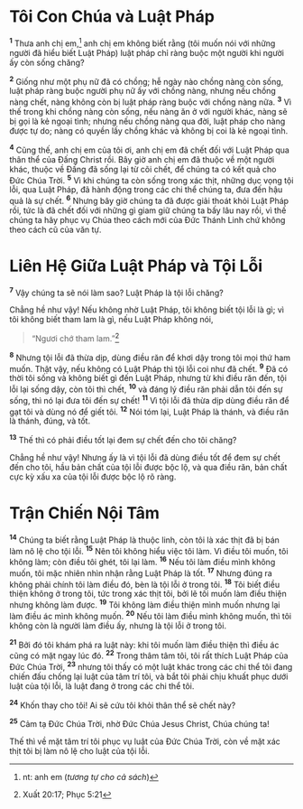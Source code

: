# Tôi Con Chúa và Luật Pháp
<sup><b>1</b></sup> Thưa anh chị em,[^1-915ce664-334f-4229-81db-8918af2c19c5] anh chị em không biết rằng (tôi muốn nói với những người đã hiểu biết Luật Pháp) luật pháp chỉ ràng buộc một người khi người ấy còn sống chăng?

<sup><b>2</b></sup> Giống như một phụ nữ đã có chồng; hễ ngày nào chồng nàng còn sống, luật pháp ràng buộc người phụ nữ ấy với chồng nàng, nhưng nếu chồng nàng chết, nàng không còn bị luật pháp ràng buộc với chồng nàng nữa. <sup><b>3</b></sup> Vì thế trong khi chồng nàng còn sống, nếu nàng ăn ở với người khác, nàng sẽ bị gọi là kẻ ngoại tình; nhưng nếu chồng nàng qua đời, luật pháp cho nàng được tự do; nàng có quyền lấy chồng khác và không bị coi là kẻ ngoại tình.

<sup><b>4</b></sup> Cũng thế, anh chị em của tôi ơi, anh chị em đã chết đối với Luật Pháp qua thân thể của Ðấng Christ rồi. Bây giờ anh chị em đã thuộc về một người khác, thuộc về Đấng đã sống lại từ cõi chết, để chúng ta có kết quả cho Ðức Chúa Trời. <sup><b>5</b></sup> Vì khi chúng ta còn sống trong xác thịt, những dục vọng tội lỗi, qua Luật Pháp, đã hành động trong các chi thể chúng ta, đưa đến hậu quả là sự chết. <sup><b>6</b></sup> Nhưng bây giờ chúng ta đã được giải thoát khỏi Luật Pháp rồi, tức là đã chết đối với những gì giam giữ chúng ta bấy lâu nay rồi, vì thế chúng ta hãy phục vụ Chúa theo cách mới của Ðức Thánh Linh chứ không theo cách cũ của văn tự.

# Liên Hệ Giữa Luật Pháp và Tội Lỗi
<sup><b>7</b></sup> Vậy chúng ta sẽ nói làm sao? Luật Pháp là tội lỗi chăng?

Chẳng hề như vậy! Nếu không nhờ Luật Pháp, tôi không biết tội lỗi là gì; vì tôi không biết tham lam là gì, nếu Luật Pháp không nói,

> “Ngươi chớ tham lam.”[^1@-915ce664-334f-4229-81db-8918af2c19c5]

<sup><b>8</b></sup> Nhưng tội lỗi đã thừa dịp, dùng điều răn để khơi dậy trong tôi mọi thứ ham muốn. Thật vậy, nếu không có Luật Pháp thì tội lỗi coi như đã chết. <sup><b>9</b></sup> Ðã có thời tôi sống và không biết gì đến Luật Pháp, nhưng từ khi điều răn đến, tội lỗi lại sống dậy, còn tôi thì chết, <sup><b>10</b></sup> và đáng lý điều răn phải dẫn tôi đến sự sống, thì nó lại đưa tôi đến sự chết! <sup><b>11</b></sup> Vì tội lỗi đã thừa dịp dùng điều răn để gạt tôi và dùng nó để giết tôi. <sup><b>12</b></sup> Nói tóm lại, Luật Pháp là thánh, và điều răn là thánh, đúng, và tốt.

<sup><b>13</b></sup> Thế thì có phải điều tốt lại đem sự chết đến cho tôi chăng?

Chẳng hề như vậy! Nhưng ấy là vì tội lỗi đã dùng điều tốt để đem sự chết đến cho tôi, hầu bản chất của tội lỗi được bộc lộ, và qua điều răn, bản chất cực kỳ xấu xa của tội lỗi được bộc lộ rõ ràng.

# Trận Chiến Nội Tâm
<sup><b>14</b></sup> Chúng ta biết rằng Luật Pháp là thuộc linh, còn tôi là xác thịt đã bị bán làm nô lệ cho tội lỗi. <sup><b>15</b></sup> Nên tôi không hiểu việc tôi làm. Vì điều tôi muốn, tôi không làm; còn điều tôi ghét, tôi lại làm. <sup><b>16</b></sup> Nếu tôi làm điều mình không muốn, tôi mặc nhiên nhìn nhận rằng Luật Pháp là tốt. <sup><b>17</b></sup> Nhưng đúng ra không phải chính tôi làm điều đó, bèn là tội lỗi ở trong tôi. <sup><b>18</b></sup> Tôi biết điều thiện không ở trong tôi, tức trong xác thịt tôi, bởi lẽ tôi muốn làm điều thiện nhưng không làm được. <sup><b>19</b></sup> Tôi không làm điều thiện mình muốn nhưng lại làm điều ác mình không muốn. <sup><b>20</b></sup> Nếu tôi làm điều mình không muốn, thì tôi không còn là người làm điều ấy, nhưng là tội lỗi ở trong tôi.

<sup><b>21</b></sup> Bởi đó tôi khám phá ra luật này: khi tôi muốn làm điều thiện thì điều ác cũng có mặt ngay lúc đó. <sup><b>22</b></sup> Trong thâm tâm tôi, tôi rất thích Luật Pháp của Ðức Chúa Trời, <sup><b>23</b></sup> nhưng tôi thấy có một luật khác trong các chi thể tôi đang chiến đấu chống lại luật của tâm trí tôi, và bắt tôi phải chịu khuất phục dưới luật của tội lỗi, là luật đang ở trong các chi thể tôi.

<sup><b>24</b></sup> Khốn thay cho tôi! Ai sẽ cứu tôi khỏi thân thể sẽ chết này?

<sup><b>25</b></sup> Cảm tạ Ðức Chúa Trời, nhờ Ðức Chúa Jesus Christ, Chúa chúng ta!

Thế thì về mặt tâm trí tôi phục vụ luật của Ðức Chúa Trời, còn về mặt xác thịt tôi bị làm nô lệ cho luật của tội lỗi.

[^1-915ce664-334f-4229-81db-8918af2c19c5]: nt: anh em (*tương tự cho cả sách*)
[^1@-915ce664-334f-4229-81db-8918af2c19c5]: Xuất 20:17; Phục 5:21